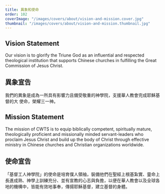 ```yaml
---
title: 異象和使命
order: 102
coverImage: "/images/covers/about/vision-and-mission.cover.jpg"
thumbnail: "/images/covers/about/vision-and-mission.thumbnail.jpg"
---
```


## Vision Statement

Our vision is to glorify the Triune God as an influential and respected theological institution that supports Chinese churches in fulfilling the Great Commission of Jesus Christ.

## 異象宣告

我們的異象是成為一所具有影響力且備受敬重的神學院，支援華人教會完成耶穌基督的大
使命，榮耀三一神。

## Mission Statement

The mission of CWTS is to equip biblically competent, spiritually mature, theologically proficient and missionally minded servant-leaders who proclaim Jesus Christ and build up the body of Christ through effective ministry in Chinese churches and Christian organizations worldwide.

## 使命宣告

「基督工人神學院」的使命是培育僕人領袖，裝備他們在聖經上根基紮實、靈命上長進成熟、神學上訓練充分、並有宣教的心志與負擔，以便在華人教會以及全球各地的機構中，皆能有效地事奉，傳揚耶穌基督，建立基督的身體。
